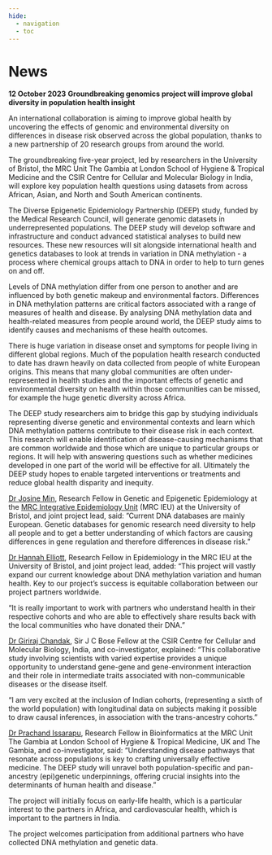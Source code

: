 ```yaml
---
hide:
  - navigation
  - toc
---
```


# News

**12 October 2023**
**Groundbreaking genomics project will improve global diversity in population health insight**

An international collaboration is aiming to improve global health by uncovering the effects of genomic and environmental diversity on differences in disease risk observed across the global population, thanks to a new partnership of 20 research groups from around the world. 

The groundbreaking five-year project, led by researchers in the University of Bristol, the MRC Unit The Gambia at London School of Hygiene & Tropical Medicine and the CSIR Centre for Cellular and Molecular Biology in India, will explore key population health questions using datasets from across African, Asian, and North and South American continents.

The Diverse Epigenetic Epidemiology Partnership (DEEP) study, funded by the Medical Research Council, will generate genomic datasets in underrepresented populations.  The DEEP study will develop software and infrastructure and conduct advanced statistical analyses to build new resources. These new resources will sit alongside international health and genetics databases to look at trends in variation in DNA methylation - a process where chemical groups attach to DNA in order to help to turn genes on and off. 

Levels of DNA methylation differ from one person to another and are influenced by both genetic makeup and environmental factors. Differences in DNA methylation patterns are critical factors associated with a range of measures of health and disease. By analysing DNA methylation data and health-related measures from people around world, the DEEP study aims to identify causes and mechanisms of these health outcomes.

There is huge variation in disease onset and symptoms for people living in different global regions. Much of the population health research conducted to date has drawn heavily on data collected from people of white European origins. This means that many global communities are often under-represented in health studies and the important effects of genetic and environmental diversity on health within those communities can be missed, for example the huge genetic diversity across Africa. 

The DEEP study researchers aim to bridge this gap by studying individuals representing diverse genetic and environmental contexts and learn which DNA methylation patterns contribute to their disease risk in each context. This research will enable identification of disease-causing mechanisms that are common worldwide and those which are unique to particular groups or regions. It will help with answering questions such as whether medicines developed in one part of the world will be effective for all. Ultimately the DEEP study hopes to enable targeted interventions or treatments and reduce global health disparity and inequity.

[Dr Josine Min](https://research-information.bris.ac.uk/en/persons/josine-l-min), Research Fellow in Genetic and Epigenetic Epidemiology at the [MRC Integrative Epidemiology Unit](http://www.bristol.ac.uk/integrative-epidemiology/) (MRC IEU) at the University of Bristol, and joint project lead, said: ”Current DNA databases are mainly European. Genetic databases for genomic research need diversity to help all people and to get a better understanding of which factors are causing differences in gene regulation and therefore differences in disease risk.”

[Dr Hannah Elliott](https://research-information.bris.ac.uk/en/persons/hannah-r-elliott), Research Fellow in Epidemiology in the MRC IEU at the University of Bristol, and joint project lead, added: “This project will vastly expand our current knowledge about DNA methylation variation and human health. Key to our project’s success is equitable collaboration between our project partners worldwide. 

“It is really important to work with partners who understand health in their respective cohorts and who are able to effectively share results back with the local communities who have donated their DNA.”

[Dr Giriraj Chandak](https://www.ccmb.res.in/People/Research-Group/G-R-Chandak), Sir J C Bose Fellow at the CSIR Centre for Cellular and Molecular Biology, India, and co-investigator, explained: “This collaborative study involving scientists with varied expertise provides a unique opportunity to understand gene-gene and gene-environment interaction and their role in intermediate traits associated with non-communicable diseases or the disease itself. 

“I am very excited at the inclusion of Indian cohorts, (representing a sixth of the world population) with longitudinal data on subjects making it possible to draw causal inferences, in association with the trans-ancestry cohorts.”

[Dr Prachand Issarapu](https://www.lshtm.ac.uk/aboutus/people/issarapu.prachand), Research Fellow in Bioinformatics at the MRC Unit The Gambia at London School of Hygiene & Tropical Medicine, UK and The Gambia, and co-investigator, said: “Understanding disease pathways that resonate across populations is key to crafting universally effective medicine. The DEEP study will unravel both population-specific and pan-ancestry (epi)genetic underpinnings, offering crucial insights into the determinants of human health and disease.”

The project will initially focus on early-life health, which is a particular interest to the partners in Africa, and cardiovascular health, which is important to the partners in India. 

The project welcomes participation from additional partners who have collected DNA methylation and genetic data.

